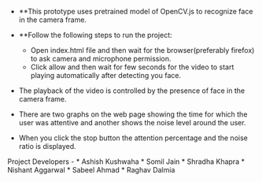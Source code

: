 * **This prototype uses pretrained model of OpenCV.js to recognize face in the camera frame.
* **Follow the following steps to run the project:
    * Open index.html file and then wait for the browser(preferably firefox) to ask camera and microphone permission.
    * Click allow and then wait for few seconds for the video to start playing automatically after detecting you face.

* The playback of the video is controlled by the presence of face in the camera frame.
* There are two graphs on the web page showing the time for which the user was attentive and another shows the noise level       around the user.
* When you click the stop button the attention percentage and the noise ratio is displayed.

Project Developers - * Ashish Kushwaha
                     * Somil Jain
                     * Shradha Khapra
                     * Nishant Aggarwal
                     * Sabeel Ahmad
                     * Raghav Dalmia
